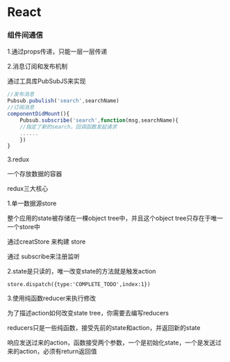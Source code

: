 # React

### 组件间通信

1.通过props传递，只能一层一层传递

2.消息订阅和发布机制

通过工具库PubSubJS来实现

```js
//发布消息
Pubsub.pubulish('search',searchName)
//订阅消息
componentDidMount(){
	Pubsub.subscribe('search',function(msg,searchName){
	//指定了新的search，回调函数发起请求
	......
	})
}
```

3.redux

一个存放数据的容器

redux三大核心  

1.单一数据源store

整个应用的state被存储在一棵object tree中，并且这个object  tree只存在于唯一一个store中

通过creatStore 来构建 store

通过 subscribe来注册监听

2.state是只读的，唯一改变state的方法就是触发action

```
store.dispatch({type:'COMPLETE_TODO',index:1})
```

3.使用纯函数reducer来执行修改 

为了描述action如何改变state tree，你需要去编写reducers

reducers只是一些纯函数，接受先前的state和action，并返回新的state

响应发送过来的action，函数接受两个参数，一个是初始化state，一个是发送过来的action，必须有return返回值